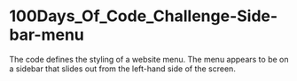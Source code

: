 # 100Days_Of_Code_Challenge-Side-bar-menu
The code defines the styling of a website menu. The menu appears to be on a sidebar that slides out from the left-hand side of the screen.
